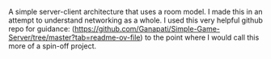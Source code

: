 A simple server-client architecture that uses a room model.
I made this in an attempt to understand networking as a whole.
I used this very helpful github repo for guidance: (https://github.com/Ganapati/Simple-Game-Server/tree/master?tab=readme-ov-file) to the point where I would call this more of a spin-off project.
